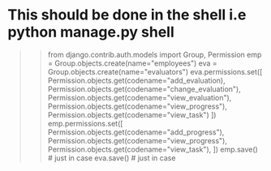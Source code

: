 # This should be done in the shell i.e python manage.py shell
  >>    from django.contrib.auth.models import Group, Permission
  >>    emp = Group.objects.create(name="employees")
  >>    eva = Group.objects.create(name="evaluators")
  >> eva.permissions.set([
  >>  Permission.objects.get(codename="add_evaluation),
  >>  Permission.objects.get(codename="change_evaluation"),
  >>  Permission.objects.get(codename="view_evaluation"),
  >>  Permission.objects.get(codename="view_progress"),
  >>  Permission.objects.get(codename="view_task")
  >>  ])
  >> emp.permissions.set([
  >>  Permission.objects.get(codename="add_progress"),
  >>  Permission.objects.get(codename="view_progress"),
  >>  Permission.objects.get(codename="view_task"),
  >>  ])
  >> emp.save() # just in case
  >> eva.save() # just in case
